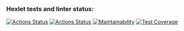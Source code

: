 ### Hexlet tests and linter status:
[![Actions Status](https://github.com/GurevichSergey/java-project-78/workflows/hexlet-check/badge.svg)](https://github.com/GurevichSergey/java-project-78/actions)
[![Actions Status](https://github.com/GurevichSergey/java-project-78/workflows/my-check/badge.svg)](https://github.com/GurevichSergey/java-project-78/actions)
[![Maintainability](https://api.codeclimate.com/v1/badges/6d73884cbdf2acd08d18/maintainability)](https://codeclimate.com/github/GurevichSergey/java-project-78/maintainability)
[![Test Coverage](https://api.codeclimate.com/v1/badges/6d73884cbdf2acd08d18/test_coverage)](https://codeclimate.com/github/GurevichSergey/java-project-78/test_coverage)
